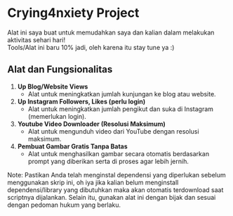 # Crying4nxiety Project

Alat ini saya buat untuk memudahkan saya dan kalian dalam melakukan aktivitas sehari hari!  
Tools/Alat ini baru 10% jadi, oleh karena itu stay tune ya :)

## Alat dan Fungsionalitas

1. **Up Blog/Website Views**
    - Alat untuk meningkatkan jumlah kunjungan ke blog atau website.
2. **Up Instagram Followers, Likes (perlu login)**
    - Alat untuk meningkatkan jumlah pengikut dan suka di Instagram (memerlukan login).
3. **Youtube Video Downloader (Resolusi Maksimum)**
    - Alat untuk mengunduh video dari YouTube dengan resolusi maksimum.
4. **Pembuat Gambar Gratis Tanpa Batas**
    - Alat untuk menghasilkan gambar secara otomatis berdasarkan prompt yang diberikan serta di proses agar lebih jernih.

Note: Pastikan Anda telah menginstal dependensi yang diperlukan sebelum menggunakan skrip ini, oh iya jika kalian belum menginstall dependensi/library yang dibutuhkan maka akan otomatis terdownload saat scriptnya dijalankan. Selain itu, gunakan alat ini dengan bijak dan sesuai dengan pedoman hukum yang berlaku.

